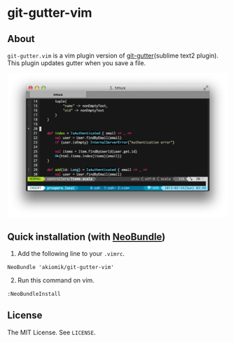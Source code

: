 git-gutter-vim
==============


## About

`git-gutter.vim` is a vim plugin version of [git-gutter](http://github.com/jisaacks/GitGutter)(sublime text2 plugin).
This plugin updates gutter when you save a file.

![screenshot](http://github.com/akiomik/git-gutter-vim/raw/master/screenshot.png)


## Quick installation (with [NeoBundle](http://github.com/Shougo/neobundle.vim))

1. Add the following line to your `.vimrc`.

  ```vim
NeoBundle 'akiomik/git-gutter-vim'
  ```

2. Run this command on vim.

  ```vim
:NeoBundleInstall
  ```


## License

  The MIT License. See `LICENSE`.
